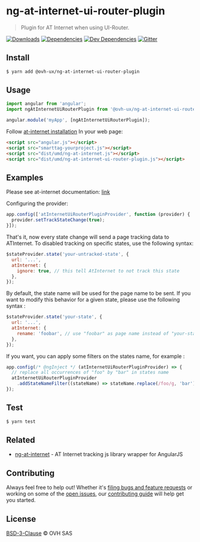 # ng-at-internet-ui-router-plugin

> Plugin for AT Internet when using UI-Router.

[![Downloads](https://badgen.net/npm/dt/@ovh-ux/ng-at-internet-ui-router-plugin)](https://npmjs.com/package/@ovh-ux/ng-at-internet-ui-router-plugin) [![Dependencies](https://badgen.net/david/dep/ovh-ux/ng-at-internet-ui-router-plugin)](https://npmjs.com/package/@ovh-ux/ng-at-internet-ui-router-plugin?activeTab=dependencies) [![Dev Dependencies](https://badgen.net/david/dev/ovh-ux/ng-at-internet-ui-router-plugin)](https://npmjs.com/package/@ovh-ux/ng-at-internet-ui-router-plugin?activeTab=dependencies) [![Gitter](https://badgen.net/badge/gitter/ovh-ux/blue?icon=gitter)](https://gitter.im/ovh/ux)

## Install

```sh
$ yarn add @ovh-ux/ng-at-internet-ui-router-plugin
```

## Usage

```js
import angular from 'angular';
import ngAtInternetUiRouterPlugin from '@ovh-ux/ng-at-internet-ui-router-plugin';

angular.module('myApp', [ngAtInternetUiRouterPlugin]);
```

Follow [at-internet installation](https://github.com/ovh-ux/ng-at-internet/blob/master/README.md)
In your web page:

```html
<script src="angular.js"></script>
<script src="smarttag-yourproject.js"></script>
<script src="dist/umd/ng-at-internet.js"></script>
<script src="dist/umd/ng-at-internet-ui-router-plugin.js"></script>
```

## Examples

Please see at-internet documentation:
[link](https://github.com/ovh-ux/ng-at-internet/blob/master/README.md)

Configuring the provider:

```js
app.config(['atInternetUiRouterPluginProvider', function (provider) {
  provider.setTrackStateChange(true);
}]);
```

That's it, now every state change will send a page tracking data to ATInternet.
To disabled tracking on specific states, use the following syntax:

```js
$stateProvider.state('your-untracked-state', {
  url: '...',
  atInternet: {
    ignore: true, // this tell AtInternet to not track this state
  },
});
```

By default, the state name will be used for the page name to be sent. If you want to modify this behavior
for a given state, please use the following syntax :

```js
$stateProvider.state('your-state', {
  url: '...',
  atInternet: {
    rename: 'foobar', // use "foobar" as page name instead of "your-state"
  },
});
```

If you want, you can apply some filters on the states name, for example :

```js
app.config(/* @ngInject */ (atInternetUiRouterPluginProvider) => {
  // replace all occurrences of "foo" by "bar" in states name
  atInternetUiRouterPluginProvider
    .addStateNameFilter((stateName) => stateName.replace(/foo/g, 'bar'));
});
```

## Test

```sh
$ yarn test
```

## Related

- [ng-at-internet](https://github.com/ovh-ux/ng-at-internet) - AT Internet tracking js library wrapper for AngularJS

## Contributing

Always feel free to help out! Whether it's [filing bugs and feature requests](https://github.com/ovh-ux/ng-at-internet-ui-router-plugin/issues/new) or working on some of the [open issues](https://github.com/ovh-ux/ng-at-internet-ui-router-plugin/issues), our [contributing guide](CONTRIBUTING.md) will help get you started.

## License

[BSD-3-Clause](LICENSE) © OVH SAS
